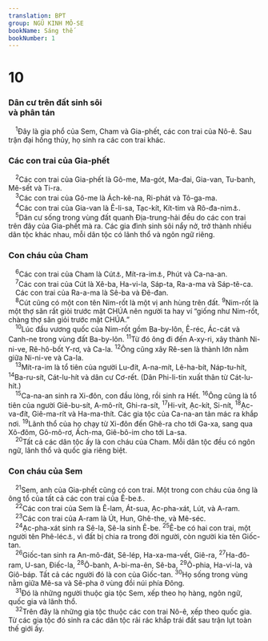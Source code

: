 ```yaml
---
translation: BPT
group: NGŨ KINH MÔ-SE
bookName: Sáng thế 
bookNumber: 1
---
```


<div class="title"><h1>10</h1><h3>Dân cư trên đất sinh sôi<br/>và phân tán</h3></div>
<span class="verse sa_10_1"> <sup>1</sup>Đây là gia phổ của Sem, Cham và Gia-phết, các con trai của Nô-ê. Sau trận đại hồng thủy, họ sinh ra các con trai khác.<br/></span>
<div class="title"><h3>Các con trai của Gia-phết</h3></div>
<span class="verse sa_10_2"> <sup>2</sup>Các con trai của Gia-phết là Gô-me, Ma-gót, Ma-đai, Gia-van, Tu-banh, Mê-sết và Ti-ra.<br/></span>
<span class="verse sa_10_3"> <sup>3</sup>Các con trai của Gô-me là Ách-kê-na, Ri-phát và Tô-ga-ma.<br/></span>
<span class="verse sa_10_4"> <sup>4</sup>Các con trai của Gia-van là Ê-li-sa, Tạc-kít, Kít-tim và Rô-đa-nim<a data-toggle="tooltip" data-placement="bottom" title="Hay “Đô-đa-nim” là dân cư của vùng đất Rốt.">⚓</a>.<br/></span>
<span class="verse sa_10_5"> <sup>5</sup>Dân cư sống trong vùng đất quanh Địa-trung-hải đều do các con trai trên đây của Gia-phết mà ra. Các gia đình sinh sôi nẩy nở, trở thành nhiều dân tộc khác nhau, mỗi dân tộc có lãnh thổ và ngôn ngữ riêng.<br/></span>
<div class="title"><h3>Con cháu của Cham</h3></div>
<span class="verse sa_10_6"> <sup>6</sup>Các con trai của Cham là Cút<a data-toggle="tooltip" data-placement="bottom" title="Một tên khác của nước Ê-thi-ô-bi.">⚓</a>, Mít-ra-im<a data-toggle="tooltip" data-placement="bottom" title="Một tên khác của nước Ai-cập.">⚓</a>, Phút và Ca-na-an.<br/></span>
<span class="verse sa_10_7"> <sup>7</sup>Các con trai của Cút là Xê-ba, Ha-vi-la, Sáp-ta, Ra-a-ma và Sáp-tê-ca.<br/> Các con trai của Ra-a-ma là Sê-ba và Đê-đan.<br/></span>
<span class="verse sa_10_8"> <sup>8</sup>Cút cũng có một con tên Nim-rốt là một vị anh hùng trên đất.</span>
<span class="verse sa_10_9"><sup>9</sup>Nim-rốt là một thợ săn rất giỏi trước mặt CHÚA nên người ta hay ví “giống như Nim-rốt, chàng thợ săn giỏi trước mặt CHÚA.”<br/></span>
<span class="verse sa_10_10"> <sup>10</sup>Lúc đầu vương quốc của Nim-rốt gồm Ba-by-lôn, Ê-réc, Ác-cát và Canh-ne trong vùng đất Ba-by-lôn.</span>
<span class="verse sa_10_11"><sup>11</sup>Từ đó ông đi đến A-xy-ri, xây thành Ni-ni-ve, Rê-hô-bốt Y-rơ, và Ca-la.</span>
<span class="verse sa_10_12"><sup>12</sup>Ông cũng xây Rê-sen là thành lớn nằm giữa Ni-ni-ve và Ca-la.<br/></span>
<span class="verse sa_10_13"> <sup>13</sup>Mít-ra-im là tổ tiên của người Lu-đít, A-na-mít, Lê-ha-bít, Náp-tu-hít,</span>
<span class="verse sa_10_14"><sup>14</sup>Ba-ru-sít, Cát-lu-hít và dân cư Cơ-rết. (Dân Phi-li-tin xuất thân từ Cát-lu-hít.)<br/></span>
<span class="verse sa_10_15"> <sup>15</sup>Ca-na-an sinh ra Xi-đôn, con đầu lòng, rồi sinh ra Hết.</span>
<span class="verse sa_10_16"><sup>16</sup>Ông cũng là tổ tiên của người Giê-bu-sít, A-mô-rít, Ghi-ra-sít,</span>
<span class="verse sa_10_17"><sup>17</sup>Hi-vít, Ạc-kít, Si-nít,</span>
<span class="verse sa_10_18"><sup>18</sup>Ạc-va-đít, Giê-ma-rít và Ha-ma-thít. Các gia tộc của Ca-na-an tản mác ra khắp nơi.</span>
<span class="verse sa_10_19"><sup>19</sup>Lãnh thổ của họ chạy từ Xi-đôn đến Ghê-ra cho tới Ga-xa, sang qua Xô-đôm, Gô-mô-rơ, Ách-ma, Giê-bô-im cho tới La-sa.<br/></span>
<span class="verse sa_10_20"> <sup>20</sup>Tất cả các dân tộc ấy là con cháu của Cham. Mỗi dân tộc đều có ngôn ngữ, lãnh thổ và quốc gia riêng biệt.<br/></span>
<div class="title"><h3>Con cháu của Sem</h3></div>
<span class="verse sa_10_21"> <sup>21</sup>Sem, anh của Gia-phết cũng có con trai. Một trong con cháu của ông là ông tổ của tất cả các con trai của Ê-be<a data-toggle="tooltip" data-placement="bottom" title="Nguyên văn, “ông tổ của tất cả người Hê-bơ-rơ.”">⚓</a>.<br/></span>
<span class="verse sa_10_22"> <sup>22</sup>Các con trai của Sem là Ê-lam, Át-sua, Ạc-pha-xát, Lút, và A-ram.<br/></span>
<span class="verse sa_10_23"> <sup>23</sup>Các con trai của A-ram là Út, Hun, Ghê-the, và Mê-séc.<br/></span>
<span class="verse sa_10_24"> <sup>24</sup>Ạc-pha-xát sinh ra Sê-la, Sê-la sinh Ê-be.</span>
<span class="verse sa_10_25"><sup>25</sup>Ê-be có hai con trai, một người tên Phê-léc<a data-toggle="tooltip" data-placement="bottom" title="Nghĩa là “chia ra.”">⚓</a>, vì đất bị chia ra trong đời người, còn người kia tên Giốc-tan.<br/></span>
<span class="verse sa_10_26"> <sup>26</sup>Giốc-tan sinh ra An-mô-đát, Sê-lép, Ha-xa-ma-vết, Giê-ra,</span>
<span class="verse sa_10_27"><sup>27</sup>Ha-đô-ram, U-san, Điếc-la,</span>
<span class="verse sa_10_28"><sup>28</sup>Ô-banh, A-bi-ma-ên, Sê-ba,</span>
<span class="verse sa_10_29"><sup>29</sup>Ô-phia, Ha-vi-la, và Giô-báp. Tất cả các người đó là con của Giốc-tan.</span>
<span class="verse sa_10_30"><sup>30</sup>Họ sống trong vùng nằm giữa Mê-sa và Sê-pha ở vùng đồi núi phía Đông.<br/></span>
<span class="verse sa_10_31"> <sup>31</sup>Đó là những người thuộc gia tộc Sem, xếp theo họ hàng, ngôn ngữ, quốc gia và lãnh thổ.<br/></span>
<span class="verse sa_10_32"> <sup>32</sup>Trên đây là những gia tộc thuộc các con trai Nô-ê, xếp theo quốc gia. Từ các gia tộc đó sinh ra các dân tộc rải rác khắp trái đất sau trận lụt toàn thế giới ấy.<br/></span>
